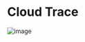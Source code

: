 # Cloud Trace
![image](https://github.com/ramkrushna26/gcp/assets/45620457/da03e6aa-74cd-4645-9d62-5e0809aa59bf)
